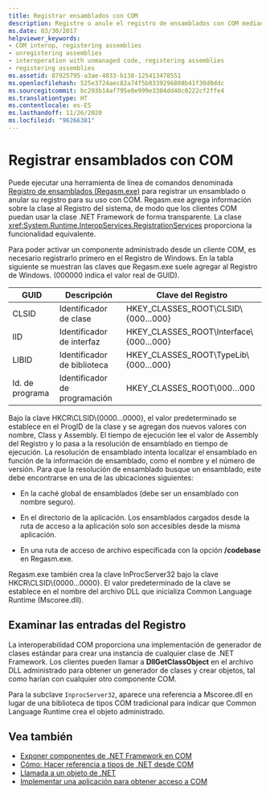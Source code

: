 ```yaml
---
title: Registrar ensamblados con COM
description: Registre o anule el registro de ensamblados con COM mediante la herramienta de registro de ensamblados (Regasm.exe), que agrega información sobre la clase al registro del sistema.
ms.date: 03/30/2017
helpviewer_keywords:
- COM interop, registering assemblies
- unregistering assemblies
- interoperation with unmanaged code, registering assemblies
- registering assemblies
ms.assetid: 87925795-a3ae-4833-b138-125413478551
ms.openlocfilehash: 525e3724aec82a74f5b0339296808b41f30d0ddc
ms.sourcegitcommit: bc293b14af795e0e999e3304dd40c0222cf2ffe4
ms.translationtype: HT
ms.contentlocale: es-ES
ms.lasthandoff: 11/26/2020
ms.locfileid: "96266381"
---
```

# <a name="registering-assemblies-with-com"></a>Registrar ensamblados con COM

Puede ejecutar una herramienta de línea de comandos denominada [Registro de ensamblados (Regasm.exe)](../tools/regasm-exe-assembly-registration-tool.md) para registrar un ensamblado o anular su registro para su uso con COM. Regasm.exe agrega información sobre la clase al Registro del sistema, de modo que los clientes COM puedan usar la clase .NET Framework de forma transparente. La clase <xref:System.Runtime.InteropServices.RegistrationServices> proporciona la funcionalidad equivalente.  
  
 Para poder activar un componente administrado desde un cliente COM, es necesario registrarlo primero en el Registro de Windows. En la tabla siguiente se muestran las claves que Regasm.exe suele agregar al Registro de Windows. (000000 indica el valor real de GUID).  
  
|GUID|Descripción|Clave del Registro|  
|----------|-----------------|------------------|  
|CLSID|Identificador de clase|HKEY_CLASSES_ROOT\CLSID\\{000…000}|  
|IID|Identificador de interfaz|HKEY_CLASSES_ROOT\Interface\\{000…000}|  
|LIBID|Identificador de biblioteca|HKEY_CLASSES_ROOT\TypeLib\\{000…000}|  
|Id. de programa|Identificador de programación|HKEY_CLASSES_ROOT\000…000|  
  
 Bajo la clave HKCR\CLSID\\{0000…0000}, el valor predeterminado se establece en el ProgID de la clase y se agregan dos nuevos valores con nombre, Class y Assembly. El tiempo de ejecución lee el valor de Assembly del Registro y lo pasa a la resolución de ensamblado en tiempo de ejecución. La resolución de ensamblado intenta localizar el ensamblado en función de la información de ensamblado, como el nombre y el número de versión. Para que la resolución de ensamblado busque un ensamblado, este debe encontrarse en una de las ubicaciones siguientes:  
  
- En la caché global de ensamblados (debe ser un ensamblado con nombre seguro).  
  
- En el directorio de la aplicación. Los ensamblados cargados desde la ruta de acceso a la aplicación solo son accesibles desde la misma aplicación.  
  
- En una ruta de acceso de archivo especificada con la opción **/codebase** en Regasm.exe.  
  
 Regasm.exe también crea la clave InProcServer32 bajo la clave HKCR\CLSID\\{0000…0000}. El valor predeterminado de la clave se establece en el nombre del archivo DLL que inicializa Common Language Runtime (Mscoree.dll).  
  
## <a name="examining-registry-entries"></a>Examinar las entradas del Registro  

 La interoperabilidad COM proporciona una implementación de generador de clases estándar para crear una instancia de cualquier clase de .NET Framework. Los clientes pueden llamar a **DllGetClassObject** en el archivo DLL administrado para obtener un generador de clases y crear objetos, tal como harían con cualquier otro componente COM.  
  
 Para la subclave `InprocServer32`, aparece una referencia a Mscoree.dll en lugar de una biblioteca de tipos COM tradicional para indicar que Common Language Runtime crea el objeto administrado.  
  
## <a name="see-also"></a>Vea también

- [Exponer componentes de .NET Framework en COM](exposing-dotnet-components-to-com.md)
- [Cómo: Hacer referencia a tipos de .NET desde COM](how-to-reference-net-types-from-com.md)
- [Llamada a un objeto de .NET](/previous-versions/dotnet/netframework-4.0/8hw8h46b(v=vs.100))
- [Implementar una aplicación para obtener acceso a COM](/previous-versions/dotnet/netframework-4.0/c2850st8(v=vs.100))
